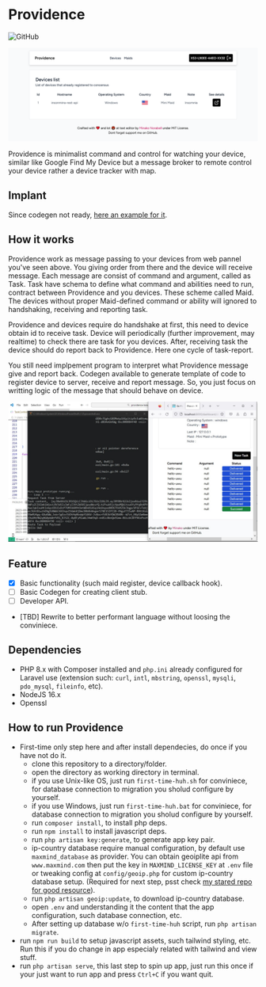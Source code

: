 # Providence 

![GitHub](https://img.shields.io/github/license/minako2/providence-app) 

![dashboard](docs/dashboard.png)

Providence is minimalist command and control for watching your device, similar like Google Find My Device but a message broker to remote control your device rather a device tracker with map.

## Implant

Since codegen not ready, [here an example for it](https://gist.github.com/minako2/512d3ff1f2d817dcb22927db0da699c0).

## How it works

Providence work as message passing to your devices from web pannel you've seen above. You giving order from there and the device will receive message. Each message are consist of command and argument, called as Task. Task have schema to define what command and abilities need to run, contract between Providence and you devices.
These scheme called Maid. The devices without proper Maid-defined command or ability will ignored to handshaking, receiving and reporting task.

Providence and devices require do handshake at first, 
this need to device obtain id to receive task. 
Device will periodically (further improvement, may 
realtime) to check there are task for you devices. 
After, receiving task the device should do report back
to Providence. Here one cycle of task-report.

You still need implpement program to interpret what Providence message give and report back. Codegen available to generate template of code to register device to server, receive and report message. So, you just focus on writting logic of the message that should behave on device.

![providence with implant working](docs/onrun.jpg)

## Feature

- [x] Basic functionality (such maid register, device callback hook).
- [ ] Basic Codegen for creating client stub.
- [ ] Developer API.
- [TBD] Rewrite to better performant language without loosing the conviniece.

## Dependencies

- PHP 8.x with Composer installed and `php.ini` already configured for Laravel use (extension such: `curl`, `intl`, `mbstring`, `openssl`, `mysqli`, `pdo_mysql`, `fileinfo`, etc). 
- NodeJS 16.x
- Openssl

## How to run Providence
-  First-time only step here and after install dependecies, do once if you have not do it.
    - clone this repository to a directory/folder.
    - open the directory as working directory in terminal.
    - if you use Unix-like OS, just run `first-time-huh.sh` for conviniece, for database connection to migration you sholud configure by yourself.
    - if you use Windows, just run `first-time-huh.bat` for conviniece, for database connection to migration you sholud configure by yourself.
    - run `composer install`, to install php deps.
    - run `npm install` to install javascript deps.
    - run `php artisan key:generate`, to generate app key pair.
    - ip-country database require manual configuration, by default use `maxmind_database` as provider. You can obtain geoiplite api from `www.maxmind.com` then put the key in `MAXMIND_LICENSE_KEY` at `.env` file or tweaking config at `config/geoip.php` for custom ip-country database setup. (Required for next step, psst check [my stared repo for good resource](https://github.com/minako2?tab=stars)).
    - run `php artisan geoip:update`, to download  ip-country database.
    - open `.env` and understanding it the content that the app configuration, such database connection, etc.
    - After setting up database w/o `first-time-huh` script, run `php artisan migrate`.
- run `npm run build` to setup javascript assets, such tailwind styling, etc. Run this if you do change in app especialy related with tailwind and view stuff.
- run `php artisan serve`, this last step to spin up app, just run this once if your just want to run app and press `Ctrl+C` if you want quit.